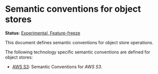 <!--- Hugo front matter used to generate the website version of this page:
linkTitle: Object stores
--->

# Semantic conventions for object stores

**Status**: [Experimental, Feature-freeze][DocumentStatus]

This document defines semantic conventions for object store operations.

The following technology specific semantic conventions are defined for object stores:

* [AWS S3](s3.md): Semantic Conventions for *AWS S3*.

[DocumentStatus]: https://opentelemetry.io/docs/specs/otel/document-status
